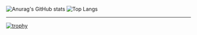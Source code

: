 
![Anurag's GitHub stats](https://github-readme-stats.vercel.app/api?username=itsmrpimentah&show_icons=true&theme=radical)
![Top Langs](https://github-readme-stats.vercel.app/api/top-langs/?username=itsmrpimentah&layout=compact&langs_count=10)

******************
[![trophy](https://github-profile-trophy.vercel.app/?username=itsmrpimentah&theme=onedark)](https://github.com/itsmrpimentah/github-profile-trophy)
<!---
ItsMrPimentah/ItsMrPimentah is a ✨ special ✨ repository because its `README.md` (this file) appears on your GitHub profile.
You can click the Preview link to take a look at your changes.
--->
